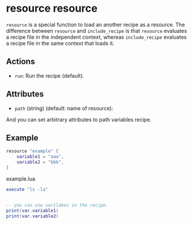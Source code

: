 # resource resource

`resource` is a special function to load an another recipe as a resource. 
The difference between `resource` and `include_recipe` is that
`resource` evaluates a recipe file in the independent context, whereas
`include_recipe` evaluates a recipe file in the same context that loads it.

## Actions

* `run`: Run the recipe (default).

## Attributes

* `path` (string) (default: name of resource):

And you can set arbitrary attributes to path variables recipe.

## Example

```lua
resource "example" {
    variable1 = "aaa",
    variable2 = "bbb",
}
```

example.lua

```lua
execute "ls -la"


-- you can use varilabes in the recipe.
print(var.variable1)
print(var.variable2) 
```
